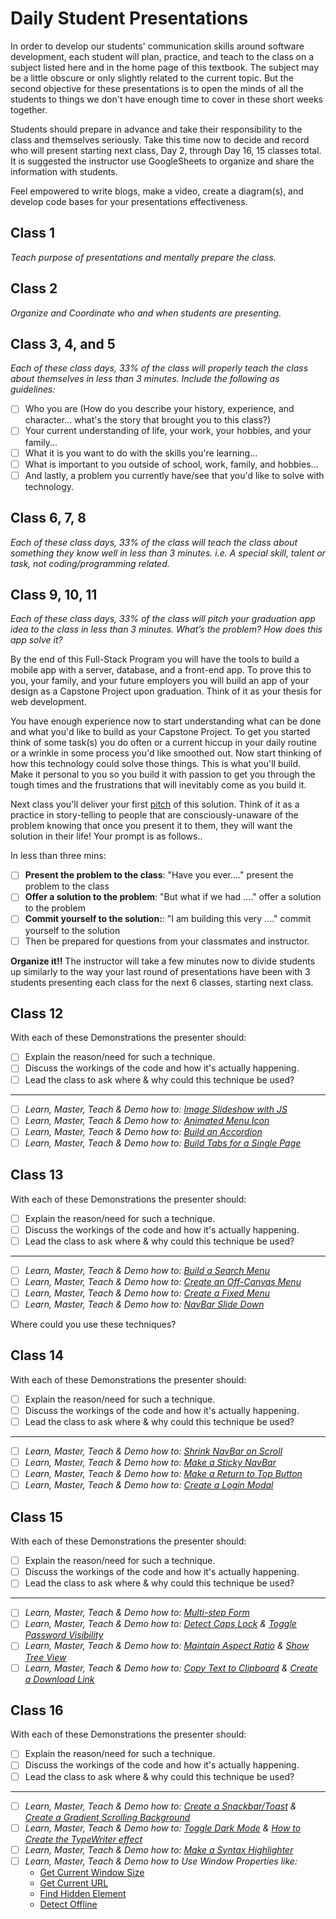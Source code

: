 # Daily Student Presentations

In order to develop our students' communication skills around software development, each student will plan, practice, and teach to the class on a subject listed here and in the home page of this textbook. The subject may be a little obscure or only slightly related to the current topic. But the second objective for these presentations is to open the minds of all the students to things we don't have enough time to cover in these short weeks together.

Students should prepare in advance and take their responsibility to the class and themselves seriously. Take this time now to decide and record who will present starting next class, Day 2, through Day 16, 15 classes total. It is suggested the instructor use GoogleSheets to organize and share the information with students.

Feel empowered to write blogs, make a video, create a diagram(s), and develop code bases for your presentations effectiveness.

## Class 1

*Teach purpose of presentations and mentally prepare the class.*

## Class 2

*Organize and Coordinate who and when students are presenting.*

## Class 3, 4, and 5

*Each of these class days, 33% of the class will properly teach the class about themselves in less than 3 minutes. Include the following as guidelines:*

- [ ] Who you are (How do you describe your history, experience, and character... what's the story that brought you to this class?)
- [ ] Your current understanding of life, your work, your hobbies, and your family...
- [ ] What it is you want to do with the skills you're learning...
- [ ] What is important to you outside of school, work, family, and hobbies...
- [ ] And lastly, a problem you currently have/see that you'd like to solve with technology.

## Class 6, 7, 8

*Each of these class days, 33% of the class will teach the class about something they know well in less than 3 minutes. i.e. A special skill, talent or task, not coding/programming related.*

## Class 9, 10, 11

*Each of these class days, 33% of the class will pitch your graduation app idea to the class in less than 3 minutes. What’s the problem? How does this app solve it?*

By the end of this Full-Stack Program you will have the tools to build a mobile app with a server, database, and a front-end app. To prove this to you, your family, and your future employers you will build an app of your design as a Capstone Project upon graduation. Think of it as your thesis for web development.

You have enough experience now to start understanding what can be done and what you'd like to build as your Capstone Project. To get you started think of some task(s) you do often or a current hiccup in your daily routine or a wrinkle in some process you'd like smoothed out. Now start thinking of how this technology could solve those things. This is what you'll build. Make it personal to you so you build it with passion to get you through the tough times and the frustrations that will inevitably come as you build it.

Next class you'll deliver your first [pitch](https://hbr.org/2003/09/how-to-pitch-a-brilliant-idea) of this solution. Think of it as a practice in story-telling to people that are consciously-unaware of the problem knowing that once you present it to them, they will want the solution in their life! Your prompt is as follows..

In less than three mins:

- [ ] **Present the problem to the class**: "Have you ever...." present the problem to the class
- [ ] **Offer a solution to the problem**: "But what if we had ...." offer a solution to the problem
- [ ] **Commit yourself to the solution:**: "I am building this very ...." commit yourself to the solution
- [ ] Then be prepared for questions from your classmates and instructor.

**Organize it!!** The instructor will take a few minutes now to divide students up similarly to the way your last round of presentations have been with 3 students presenting each class for the next 6 classes, starting next class.

## Class 12

With each of these Demonstrations the presenter should:

- [ ] Explain the reason/need for such a technique.
- [ ] Discuss the workings of the code and how it's actually happening.
- [ ] Lead the class to ask where & why could this technique be used?

*****

- [ ] *Learn, Master, Teach & Demo how to: [Image Slideshow with JS](https://www.w3schools.com/howto/howto_js_slideshow.asp)*
- [ ] *Learn, Master, Teach & Demo how to: [Animated Menu Icon](https://www.w3schools.com/howto/howto_css_menu_icon.asp)*
- [ ] *Learn, Master, Teach & Demo how to: [Build an Accordion](https://www.w3schools.com/howto/howto_js_accordion.asp)*
- [ ] *Learn, Master, Teach & Demo how to: [Build Tabs for a Single Page](https://www.w3schools.com/howto/howto_js_tabs.asp)*

## Class 13

With each of these Demonstrations the presenter should:

- [ ] Explain the reason/need for such a technique.
- [ ] Discuss the workings of the code and how it's actually happening.
- [ ] Lead the class to ask where & why could this technique be used?

*****

- [ ] *Learn, Master, Teach & Demo how to: [Build a Search Menu](https://www.w3schools.com/howto/howto_js_search_menu.asp)*
- [ ] *Learn, Master, Teach & Demo how to: [Create an Off-Canvas Menu](https://www.w3schools.com/howto/howto_js_off-canvas.asp)*
- [ ] *Learn, Master, Teach & Demo how to: [Create a Fixed Menu](https://www.w3schools.com/howto/howto_css_fixed_menu.asp)*
- [ ] *Learn, Master, Teach & Demo how to: [NavBar Slide Down](https://www.w3schools.com/howto/howto_js_navbar_slide.asp)*

Where could you use these techniques?

## Class 14

With each of these Demonstrations the presenter should:

- [ ] Explain the reason/need for such a technique.
- [ ] Discuss the workings of the code and how it's actually happening.
- [ ] Lead the class to ask where & why could this technique be used?

*****

- [ ] *Learn, Master, Teach & Demo how to: [Shrink NavBar on Scroll](https://www.w3schools.com/howto/howto_js_navbar_shrink_scroll.asp)*
- [ ] *Learn, Master, Teach & Demo how to: [Make a Sticky NavBar](https://www.w3schools.com/howto/howto_js_navbar_sticky.asp)*
- [ ] *Learn, Master, Teach & Demo how to: [Make a Return to Top Button](https://www.w3schools.com/howto/tryit.asp?filename=tryhow_js_scroll_to_top)*
- [ ] *Learn, Master, Teach & Demo how to: [Create a Login Modal](https://www.w3schools.com/howto/howto_css_login_form.asp)*

## Class 15

With each of these Demonstrations the presenter should:

- [ ] Explain the reason/need for such a technique.
- [ ] Discuss the workings of the code and how it's actually happening.
- [ ] Lead the class to ask where & why could this technique be used?

*****

- [ ] *Learn, Master, Teach & Demo how to: [Multi-step Form](https://www.w3schools.com/howto/howto_js_form_steps.asp)*
- [ ] *Learn, Master, Teach & Demo how to: [Detect Caps Lock](https://www.w3schools.com/howto/howto_js_detect_capslock.asp) & [Toggle Password Visibility](https://www.w3schools.com/howto/howto_js_toggle_password.asp)*
- [ ] *Learn, Master, Teach & Demo how to: [Maintain Aspect Ratio](https://www.w3schools.com/howto/howto_css_aspect_ratio.asp ) & [Show Tree View](https://www.w3schools.com/howto/howto_js_treeview.asp)*
- [ ] *Learn, Master, Teach & Demo how to: [Copy Text to Clipboard](https://www.w3schools.com/howto/howto_js_copy_clipboard.asp) & [Create a Download Link](https://www.w3schools.com/howto/howto_html_download_link.asp)*

## Class 16

With each of these Demonstrations the presenter should:

- [ ] Explain the reason/need for such a technique.
- [ ] Discuss the workings of the code and how it's actually happening.
- [ ] Lead the class to ask where & why could this technique be used?

*****

- [ ] *Learn, Master, Teach & Demo how to: [Create a Snackbar/Toast](https://www.w3schools.com/howto/howto_js_snackbar.asp) & [Create a Gradient Scrolling Background](https://www.w3schools.com/howto/howto_css_bg_gradient_scroll.asp)*
- [ ] *Learn, Master, Teach & Demo how to: [Toggle Dark Mode](https://www.w3schools.com/howto/howto_js_toggle_dark_mode.asp) & [How to Create the TypeWriter effect](https://www.w3schools.com/howto/howto_js_typewriter.asp)*
- [ ] *Learn, Master, Teach & Demo how to: [Make a Syntax Highlighter](https://www.w3schools.com/howto/howto_syntax_highlight.asp)*
- [ ] *Learn, Master, Teach & Demo how to Use Window Properties like:*
    * [Get Current Window Size](https://www.w3schools.com/howto/howto_js_get_current_window.asp)
    * [Get Current URL](https://www.w3schools.com/howto/howto_js_get_url.asp)
    * [Find Hidden Element](https://www.w3schools.com/howto/howto_js_check_hidden.asp)
    * [Detect Offline](https://www.w3schools.com/howto/howto_js_offline_detection.asp)
